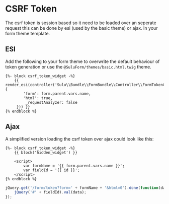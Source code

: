 # CSRF Token

The csrf token is session based so it need to be loaded over 
an seperate request this can be done by esi (used by the basic theme) or ajax.
In your form theme template.

## ESI

Add the following to your form theme to overwrite the default
behaviour of token generation or use the `@SuluForm/themes/basic.html.twig` theme.

```twig
{%- block csrf_token_widget -%}
    {{ render_esi(controller('Sulu\\Bundle\\FormBundle\\Controller\\FormTokenController::tokenAction', {
        'form': form.parent.vars.name,
        'html': true,
         _requestAnalyzer: false
     })) }}
{% endblock %}
```

## Ajax

A simplified version loading the csrf token over ajax could
look like this:

```twig
{%- block csrf_token_widget -%}
    {{ block('hidden_widget') }}

    <script>
        var formName = '{{ form.parent.vars.name }}';
        var fieldId = '{{ id }}';
    </script>
{% endblock %}
```

```js
jQuery.get('/form/token?form=' + formName + '&html=0').done(function(data) {
    jQuery('#' + fieldId).val(data);
});
```
